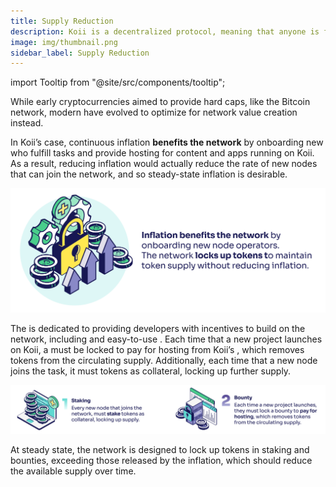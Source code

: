 ```yaml
---
title: Supply Reduction
description: Koii is a decentralized protocol, meaning that anyone is free to fork the code and build their own version for a specific purpose.
image: img/thumbnail.png
sidebar_label: Supply Reduction
---
```


import Tooltip from "@site/src/components/tooltip";

While early cryptocurrencies aimed to provide hard caps, like the Bitcoin network, modern <Tooltip text="Utility Networks"/> have evolved to optimize for network value creation instead.

In Koii’s case, continuous inflation **benefits the network** by onboarding new <Tooltip text="Node Operators"/> who fulfill tasks and provide hosting for content and apps running on Koii. As a result, reducing inflation would actually reduce the rate of new nodes that can join the network, and so steady-state inflation is desirable.&#x20;

![banner](img/Supply%20Reduction%402x.svg)

The <Tooltip text="Koii Foundation"/> is dedicated to providing developers with incentives to build on the network, including <Tooltip text="Grants"/> and easy-to-use <Tooltip text="Tools"/>. Each time that a new project launches on Koii, a <Tooltip text="Bounty"/> must be locked to pay for hosting from Koii’s <Tooltip text="Compute Marketplace"/>, which removes tokens from the circulating supply. Additionally, each time that a new node joins the task, it must <Tooltip text="Stake"/> tokens as collateral, locking up further supply.&#x20;

![Supply Reduction](./img/Supply%20Reduction%202%402x.svg)

At steady state, the network is designed to lock up tokens in staking and bounties, exceeding those released by the inflation, which should reduce the available supply over time.
